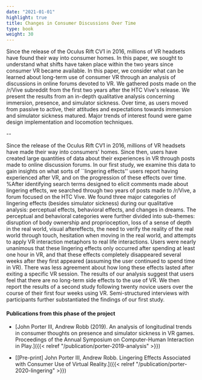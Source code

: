 ```yaml
---
date: "2021-01-01"
highlight: true
title: Changes in Consumer Discussions Over Time
type: book
weight: 30
---
```



Since the release of the Oculus Rift CV1 in 2016, millions of VR headsets have found their way into consumer homes. In this paper, we sought to understand what shifts have taken place within the two years since consumer VR became available. In this paper, we consider what can be learned about long-term use of consumer VR through an analysis of discussions in online forums devoted to VR.
We gathered posts made on the /r/Vive subreddit from the first two years after the HTC Vive's release. We present the results from an in-depth qualitative analysis concerning immersion, presence, and simulator sickness. Over time, as users moved from passive to active, their attitudes and expectations towards immersion and simulator sickness matured. Major trends of interest found were game design implementation and locomotion techniques.

--

Since the release of the Oculus Rift CV1 in 2016, millions of VR headsets have made their way into consumers' homes. Since then, users have created large quantities of data about their experiences in VR through posts made to online discussion forums. In our first study, we examine this data to gain insights on what sorts of ``lingering effects'' users report having experienced after VR, and on the progression of these effects over time. 
%After identifying search terms designed to elicit comments made about lingering effects, we searched through two years of posts made to /r/Vive, a forum focused on the HTC Vive. 
We found three major categories of lingering effects (besides simulator sickness) during our qualitative analysis: perceptual effects, behavioral effects, and changes in dreams. The perceptual and behavioral categories were further divided into sub-themes: disruption of body ownership and proprioception, loss of a sense of depth in the real world, visual aftereffects, the need to verify the reality of the real world through touch, hesitation when moving in the real world, and attempts to apply VR interaction metaphors to real life interactions. Users were nearly unanimous that these lingering effects only occurred after spending at least one hour in VR, and that these effects completely disappeared several weeks after they first appeared (assuming the user continued to spend time in VR). There was less agreement about how long these effects lasted after exiting a specific VR session. The results of our analysis suggest that users feel that there are no long-term side effects to the use of VR. We then report the results of a second study following twenty novice users over the course of their first four weeks using VR. Semi-structured interviews with participants further substantiated the findings of our first study.


#### Publications from this phase of the project

- [John Porter III, Andrew Robb (2019). An analysis of longitudinal trends in consumer thoughts on presence and simulator sickness in VR games. Proceedings of the Annual Symposium on Computer-Human Interaction in Play.]({{< relref "/publication/porter-2019-analysis" >}})

- [\[Pre-print\] John Porter III, Andrew Robb. Lingering Effects Associated with Consumer Use of Virtual Reality.]({{< relref "/publication/porter-2020-lingering" >}})